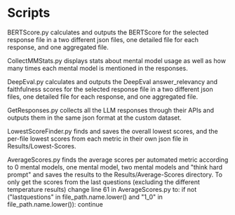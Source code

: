 # Scripts

BERTScore.py calculates and outputs the BERTScore for the selected response file in a two different json files, one detailed file for each response, and one aggregated file.

CollectMMStats.py displays stats about mental model usage as well as how many times each mental model is mentioned in the responses.

DeepEval.py calculates and outputs the DeepEval answer_relevancy and faithfulness scores for the selected response file in a two different json files, one detailed file for each response, and one aggregated file.

GetResponses.py collects all the LLM responses through their APIs and outputs them in the same json format at the custom dataset.

LowestScoreFinder.py finds and saves the overall lowest scores, and the per-file lowest scores from each metric in their own json file in Results/Lowest-Scores.

AverageScores.py finds the average scores per automated metric according to 0 mental models, one mental model, two mental models and "think hard prompt" and saves the results to the Results/Average-Scores directory. To only get the scores from the last questions (excluding the different temperature results) change line 61 in AverageScores.py to: if not ("lastquestions" in file_path.name.lower() and "1_0" in file_path.name.lower()): continue